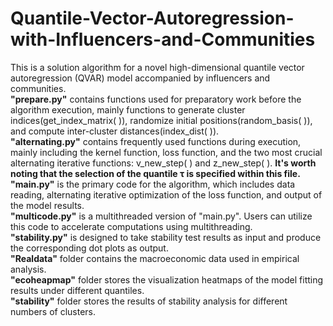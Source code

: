 # Quantile-Vector-Autoregression-with-Influencers-and-Communities
This is a solution algorithm for a novel high-dimensional quantile vector autoregression (QVAR) model accompanied by influencers and communities.<br>
**"prepare.py"** contains functions used for preparatory work before the algorithm execution, mainly functions to generate cluster indices(get_index_matrix( )), randomize initial positions(random_basis( )), and compute inter-cluster distances(index_dist( )).<br>
**"alternating.py"** contains frequently used functions during execution, mainly including the kernel function, loss function, and the two most crucial alternating iterative functions: v_new_step( ) and z_new_step( ). **It's worth noting that the selection of the quantile τ is specified within this file.**<br>
**"main.py"** is the primary code for the algorithm, which includes data reading, alternating iterative optimization of the loss function, and output of the model results.<br>
**"multicode.py"** is a multithreaded version of "main.py". Users can utilize this code to accelerate computations using multithreading.<br>
**"stability.py"** is designed to take stability test results as input and produce the corresponding dot plots as output.<br>
**"Realdata"** folder contains the macroeconomic data used in empirical analysis.<br>
**"ecoheapmap"** folder stores the visualization heatmaps of the model fitting results under different quantiles.<br>
**"stability"** folder stores the results of stability analysis for different numbers of clusters.<br>

